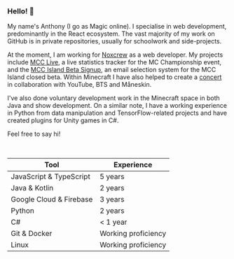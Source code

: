 ### Hello! 👋
My name's Anthony (I go as Magic online). I specialise in web development, predominantly in the React ecosystem. The vast majority of my work on GitHub is in private repositories, usually for schoolwork and side-projects.

At the moment, I am working for [Noxcrew](https://noxcrew.com/) as a web developer. My projects include [MCC Live](https://mcc.live), a live statistics tracker for the MC Championship event, and the [MCC Island Beta Signup](https://mccisland.net), an email selection system for the MCC Island closed beta. Within Minecraft I have also helped to create a [concert](https://www.youtube.com/watch?v=tv-0KMXKFp4) in collaboration with YouTube, BTS and Måneskin.

I've also done voluntary development work in the Minecraft space in both Java and show development. On a similar note, I have a working experience in Python from data manipulation  and TensorFlow-related projects and have created plugins for Unity games in C#.

Feel free to say hi!

&nbsp;

| Tool      | Experience |
| ----------- | ----------- |
| JavaScript & TypeScript     | 5 years       |
| Java & Kotlin   | 2 years        |
| Google Cloud & Firebase   | 3 years        |
| Python   | 2 years        |
| C#   | < 1 year        |
| Git & Docker   | Working proficiency        |
| Linux   | Working proficiency        |
